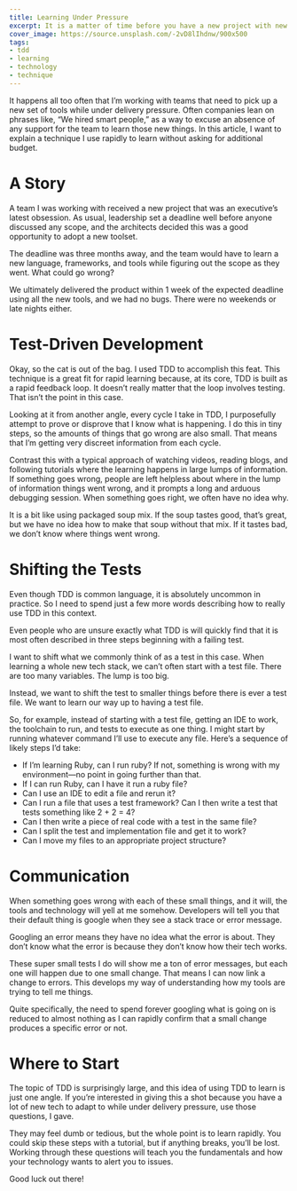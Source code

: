 ```yaml
---
title: Learning Under Pressure
excerpt: It is a matter of time before you have a new project with new tools, languages, and technology. How do you learn quickly while delivering? This article explains one free technique available to all development teams.
cover_image: https://source.unsplash.com/-2vD8lIhdnw/900x500
tags:
- tdd
- learning
- technology
- technique
---
```

It happens all too often that I’m working with teams that need to pick up a new set of tools while under delivery pressure. Often companies lean on phrases like, “We hired smart people,” as a way to excuse an absence of any support for the team to learn those new things. In this article, I want to explain a technique I use rapidly to learn without asking for additional budget.

# A Story

A team I was working with received a new project that was an executive’s latest obsession. As usual, leadership set a deadline well before anyone discussed any scope, and the architects decided this was a good opportunity to adopt a new toolset.

The deadline was three months away, and the team would have to learn a new language, frameworks, and tools while figuring out the scope as they went. What could go wrong?

We ultimately delivered the product within 1 week of the expected deadline using all the new tools, and we had no bugs. There were no weekends or late nights either.

# Test-Driven Development

Okay, so the cat is out of the bag. I used TDD to accomplish this feat. This technique is a great fit for rapid learning because, at its core, TDD is built as a rapid feedback loop. It doesn’t really matter that the loop involves testing. That isn’t the point in this case.

Looking at it from another angle, every cycle I take in TDD, I purposefully attempt to prove or disprove that I know what is happening. I do this in tiny steps, so the amounts of things that go wrong are also small. That means that I’m getting very discreet information from each cycle.

Contrast this with a typical approach of watching videos, reading blogs, and following tutorials where the learning happens in large lumps of information. If something goes wrong, people are left helpless about where in the lump of information things went wrong, and it prompts a long and arduous debugging session. When something goes right, we often have no idea why.

It is a bit like using packaged soup mix. If the soup tastes good, that’s great, but we have no idea how to make that soup without that mix. If it tastes bad, we don’t know where things went wrong.

# Shifting the Tests

Even though TDD is common language, it is absolutely uncommon in practice. So I need to spend just a few more words describing how to really use TDD in this context.

Even people who are unsure exactly what TDD is will quickly find that it is most often described in three steps beginning with a failing test.

I want to shift what we commonly think of as a test in this case. When learning a whole new tech stack, we can’t often start with a test file. There are too many variables. The lump is too big.

Instead, we want to shift the test to smaller things before there is ever a test file. We want to learn our way up to having a test file.

So, for example, instead of starting with a test file, getting an IDE to work, the toolchain to run, and tests to execute as one thing. I might start by running whatever command I’ll use to execute any file. Here’s a sequence of likely steps I’d take:

- If I’m learning Ruby, can I run ruby? If not, something is wrong with my environment—no point in going further than that.
- If I can run Ruby, can I have it run a ruby file?
- Can I use an IDE to edit a file and rerun it?
- Can I run a file that uses a test framework? Can I then write a test that tests something like 2 + 2 = 4? 
- Can I then write a piece of real code with a test in the same file?
- Can I split the test and implementation file and get it to work?
- Can I move my files to an appropriate project structure?

# Communication

When something goes wrong with each of these small things, and it will, the tools and technology will yell at me somehow. Developers will tell you that their default thing is google when they see a stack trace or error message. 

Googling an error means they have no idea what the error is about. They don’t know what the error is because they don’t know how their tech works.

These super small tests I do will show me a ton of error messages, but each one will happen due to one small change. That means I can now link a change to errors. This develops my way of understanding how my tools are trying to tell me things.

Quite specifically, the need to spend forever googling what is going on is reduced to almost nothing as I can rapidly confirm that a small change produces a specific error or not.

# Where to Start

The topic of TDD is surprisingly large, and this idea of using TDD to learn is just one angle. If you’re interested in giving this a shot because you have a lot of new tech to adapt to while under delivery pressure, use those questions, I gave.

They may feel dumb or tedious, but the whole point is to learn rapidly. You could skip these steps with a tutorial, but if anything breaks, you’ll be lost. Working through these questions will teach you the fundamentals and how your technology wants to alert you to issues.

Good luck out there!